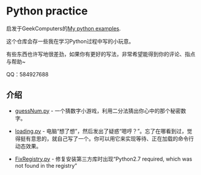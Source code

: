 # Python practice

启发于GeekComputers的[My python examples](https://github.com/geekcomputers/Python).

这个仓库会存一些我在学习Python过程中写的小玩意。

有些东西也许写地很差劲，如果你有更好的写法，非常希望能得到你的评论、指点与帮助~

QQ：584927688


## 介绍
- [guessNum.py]() - 一个猜数字小游戏，利用二分法猜出你心中的那个秘密数字。

- [loading.py]() - 电脑“想了想”，然后发出了疑惑“嗯哼？”。忘了在哪看到过，觉得挺有意思的，就自己写了一个。你可以用它来实现等待、正在加载的命令行动态效果。

- [FixRegistry.py]() - 修复安装第三方库时出现“Python2.7 required, which was not found in the registry” 

